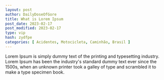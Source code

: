 ```yaml
---
layout: post
author: DailyDoseOfGore
title: What is Lorem Ipsum
post_date: 2023-02-17
post_modified: 2023-02-17
type: vip
hash: zydfpe
categories: [ Acidentes, Motocicleta, Caminhão, Brasil ]
---
```


Lorem Ipsum is simply dummy text of the printing and typesetting industry. Lorem Ipsum has been the industry's standard dummy text ever since the 1500s, when an unknown printer took a galley of type and scrambled it to make a type specimen book.